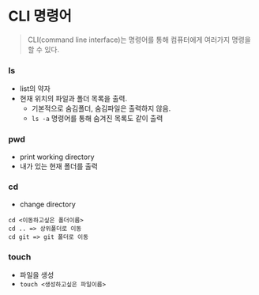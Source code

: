 # CLI 명령어

> CLI(command line interface)는 명령어를 통해 컴퓨터에게 여러가지 명령을 할 수 있다.



### ls

- list의 약자 
- 현재 위치의 파일과 폴더 목록을 출력. 
  - 기본적으로 숨김폴더, 숨김파일은 출력하지 않음.
  - `ls -a` 명령어를 통해 숨겨진 목록도 같이 출력



### pwd

- print working directory
- 내가 있는 현재 폴더를 출력



### cd

- change directory

```shell
cd <이동하고싶은 폴더이름>
cd .. => 상위폴더로 이동 
cd git => git 폴더로 이동
```





### touch

- 파일을 생성
- `touch <생성하고싶은 파일이름>`



